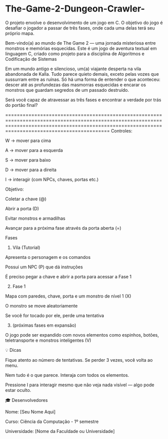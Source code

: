 # The-Game-2-Dungeon-Crawler-
O projeto envolve o desenvolvimento de um jogo em C. O objetivo do jogo é desafiar o jogador a passar de três fases, onde cada uma delas terá seu próprio mapa.

Bem-vindo(a) ao mundo de The Game 2 — uma jornada misteriosa entre monstros e memórias esquecidas. Este é um jogo de aventura textual em linguagem C, criado como projeto para a disciplina de Algoritmos e Codificação de Sistemas

Em um mundo antigo e silencioso, um(a) viajante desperta na vila abandonada de Kalla. Tudo parece quieto demais, exceto pelas vozes que sussurram entre as ruínas. Só há uma forma de entender o que aconteceu: descer até as profundezas das masmorras esquecidas e encarar os monstros que guardam segredos de um passado destruído.

Será você capaz de atravessar as três fases e encontrar a verdade por trás do portão final?


======================================================================================================================================================================================================
Controles:

W → mover para cima

A → mover para a esquerda

S → mover para baixo

D → mover para a direita

I → interagir (com NPCs, chaves, portas etc.)

Objetivo:

Coletar a chave (@)

Abrir a porta (D)

Evitar monstros e armadilhas

Avançar para a próxima fase através da porta aberta (=)

Fases

1. Vila (Tutorial)

Apresenta o personagem e os comandos

Possui um NPC (P) que dá instruções

É preciso pegar a chave e abrir a porta para acessar a Fase 1

2. Fase 1

Mapa com paredes, chave, porta e um monstro de nível 1 (X)

O monstro se move aleatoriamente

Se você for tocado por ele, perde uma tentativa

3. (próximas fases em expansão)

O jogo pode ser expandido com novos elementos como espinhos, botões, teletransporte e monstros inteligentes (V)

💡 Dicas

Fique atento ao número de tentativas. Se perder 3 vezes, você volta ao menu.

Nem tudo é o que parece. Interaja com todos os elementos.

Pressione I para interagir mesmo que não veja nada visível — algo pode estar oculto.

🎓 Desenvolvedores

Nome: [Seu Nome Aqui]

Curso: Ciência da Computação - 1º semestre

Universidade: [Nome da Faculdade ou Universidade]
